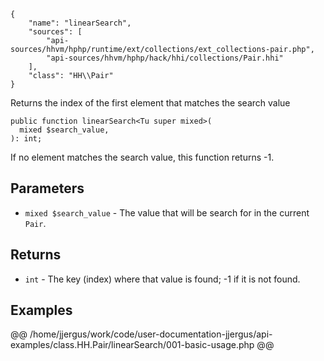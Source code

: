 ``` yamlmeta
{
    "name": "linearSearch",
    "sources": [
        "api-sources/hhvm/hphp/runtime/ext/collections/ext_collections-pair.php",
        "api-sources/hhvm/hphp/hack/hhi/collections/Pair.hhi"
    ],
    "class": "HH\\Pair"
}
```




Returns the index of the first element that matches the search value




``` Hack
public function linearSearch<Tu super mixed>(
  mixed $search_value,
): int;
```




If no element matches the search value, this function returns -1.




## Parameters




+ ` mixed $search_value ` - The value that will be search for in the current
  `` Pair ``.




## Returns




* ` int ` - The key (index) where that value is found; -1 if it is not found.




## Examples










@@ /home/jjergus/work/code/user-documentation-jjergus/api-examples/class.HH.Pair/linearSearch/001-basic-usage.php @@
<!-- HHAPIDOC -->
